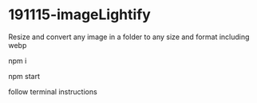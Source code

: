 # 191115-imageLightify
Resize and convert any image in a folder to any size and format including webp

npm i

npm start

follow terminal instructions
